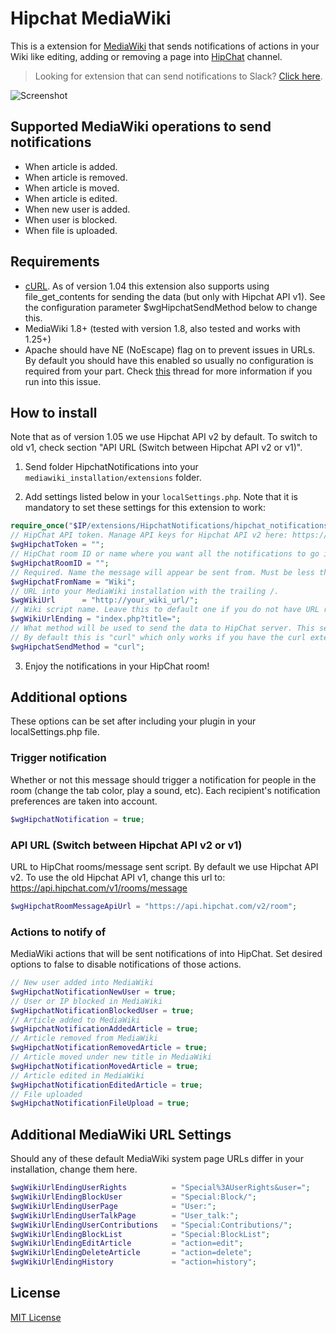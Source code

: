 # Hipchat MediaWiki

This is a extension for [MediaWiki](https://www.mediawiki.org/wiki/MediaWiki) that sends notifications of actions in your Wiki like editing, adding or removing a page into [HipChat](https://www.hipchat.com/) channel.

> Looking for extension that can send notifications to Slack? [Click here](https://github.com/kulttuuri/slack_mediawiki).

![Screenshot](http://i.imgur.com/cIINiBm.jpg)

## Supported MediaWiki operations to send notifications

* When article is added.
* When article is removed.
* When article is moved.
* When article is edited.
* When new user is added.
* When user is blocked.
* When file is uploaded.

## Requirements

* [cURL](http://curl.haxx.se/). As of version 1.04 this extension also supports using file_get_contents for sending the data (but only with Hipchat API v1). See the configuration parameter $wgHipchatSendMethod below to change this.
* MediaWiki 1.8+ (tested with version 1.8, also tested and works with 1.25+)
* Apache should have NE (NoEscape) flag on to prevent issues in URLs. By default you should have this enabled so usually no configuration is required from your part. Check [this](https://github.com/kulttuuri/hipchat_mediawiki/issues/8) thread for more information if you run into this issue.

## How to install

Note that as of version 1.05 we use Hipchat API v2 by default. To switch to old v1, check section "API URL (Switch between Hipchat API v2 or v1)".

1) Send folder HipchatNotifications into your `mediawiki_installation/extensions` folder.

2) Add settings listed below in your `localSettings.php`. Note that it is mandatory to set these settings for this extension to work:

```php
require_once("$IP/extensions/HipchatNotifications/hipchat_notifications.php");
// HipChat API token. Manage API keys for Hipchat API v2 here: https://hipchat.com/account/api
$wgHipchatToken = "";
// HipChat room ID or name where you want all the notifications to go into. You can directly use your room name or if that does not work, you can find your room ID from here: https://api.hipchat.com/v2/room?auth_token=YOUR_AUTH_TOKEN
$wgHipchatRoomID = "";
// Required. Name the message will appear be sent from. Must be less than 15 characters long. May contain letters, numbers, -, _, and spaces.
$wgHipchatFromName = "Wiki";
// URL into your MediaWiki installation with the trailing /.
$wgWikiUrl		= "http://your_wiki_url/";
// Wiki script name. Leave this to default one if you do not have URL rewriting enabled.
$wgWikiUrlEnding = "index.php?title=";
// What method will be used to send the data to HipChat server. This setting only works with Hipchat API v1, in V2 we always use curl.
// By default this is "curl" which only works if you have the curl extension enabled. This can be: "curl" or "file_get_contents". Default: "curl".
$wgHipchatSendMethod = "curl";
```

3) Enjoy the notifications in your HipChat room!
	
## Additional options

These options can be set after including your plugin in your localSettings.php file.

### Trigger notification

Whether or not this message should trigger a notification for people in the room (change the tab color, play a sound, etc). Each recipient's notification preferences are taken into account.

```php
$wgHipchatNotification = true;
```

### API URL (Switch between Hipchat API v2 or v1)

URL to HipChat rooms/message sent script. By default we use Hipchat API v2. To use the old Hipchat API v1, change this url to: https://api.hipchat.com/v1/rooms/message

```php
$wgHipchatRoomMessageApiUrl = "https://api.hipchat.com/v2/room";
```

### Actions to notify of

MediaWiki actions that will be sent notifications of into HipChat. Set desired options to false to disable notifications of those actions.

```php
// New user added into MediaWiki
$wgHipchatNotificationNewUser = true;
// User or IP blocked in MediaWiki
$wgHipchatNotificationBlockedUser = true;
// Article added to MediaWiki
$wgHipchatNotificationAddedArticle = true;
// Article removed from MediaWiki
$wgHipchatNotificationRemovedArticle = true;
// Article moved under new title in MediaWiki
$wgHipchatNotificationMovedArticle = true;
// Article edited in MediaWiki
$wgHipchatNotificationEditedArticle = true;
// File uploaded
$wgHipchatNotificationFileUpload = true;
```
	
## Additional MediaWiki URL Settings

Should any of these default MediaWiki system page URLs differ in your installation, change them here.

```php
$wgWikiUrlEndingUserRights          = "Special%3AUserRights&user=";
$wgWikiUrlEndingBlockUser           = "Special:Block/";
$wgWikiUrlEndingUserPage            = "User:";
$wgWikiUrlEndingUserTalkPage        = "User_talk:";
$wgWikiUrlEndingUserContributions   = "Special:Contributions/";
$wgWikiUrlEndingBlockList           = "Special:BlockList";
$wgWikiUrlEndingEditArticle         = "action=edit";
$wgWikiUrlEndingDeleteArticle       = "action=delete";
$wgWikiUrlEndingHistory             = "action=history";
```

## License

[MIT License](http://en.wikipedia.org/wiki/MIT_License)
